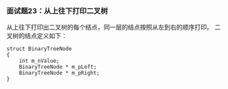 ### 面试题23：从上往下打印二叉树
从上往下打印出二叉树的每个结点，同一层的结点按照从左到右的顺序打印。
二叉树的结点定义如下：
```
struct BinaryTreeNode
{
	int m_nValue;
	BinaryTreeNode * m_pLeft;
	BinaryTreeNode * m_pRight;
}
```
